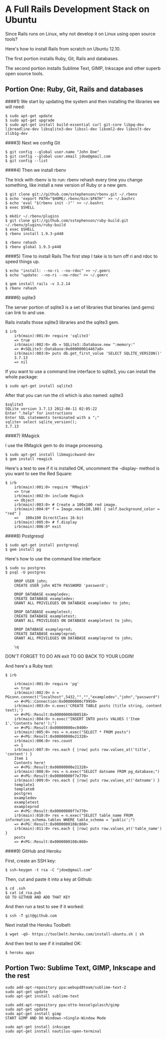 A Full Rails Development Stack on Ubuntu
=========

Since Rails runs on Linux, why not develop it on Linux using open source tools?

Here's how to install Rails from scratch on Ubuntu 12.10.

The first portion installs Ruby, Git, Rails and databases.

The second portion installs Sublime Text, GIMP, Inkscape and other superb open source tools.

Portion One: Ruby, Git, Rails and databases
-

####1) We start by updating the system and then installing the libraries we will need:

    $ sudo apt-get update
    $ sudo apt-get upgrade
    $ sudo apt-get install build-essential curl git-core libpq-dev libreadline-dev libsqlite3-dev libssl-dev libxml2-dev libxslt-dev zlib1g-dev

####3) Next we config Git

    $ git config --global user.name "John Doe"
    $ git config --global user.email jdoe@gmail.com
    $ git config --list

####4) Then we install rbenv

The trick with rbenv is to run: rbenv rehash every time you change something, like install a new version of Ruby or a new gem.

    $ git clone git://github.com/sstephenson/rbenv.git ~/.rbenv
    $ echo 'export PATH="$HOME/.rbenv/bin:$PATH"' >> ~/.bashrc
    $ echo 'eval "$(rbenv init -)"' >> ~/.bashrc
    $ exec $SHELL
    
    $ mkdir ~/.rbenv/plugins
    $ git clone git://github.com/sstephenson/ruby-build.git ~/.rbenv/plugins/ruby-build
    $ exec $SHELL
    $ rbenv install 1.9.3-p448
    
    $ rbenv rehash
    $ rbenv global 1.9.3-p448

####5) Time to install Rails
The first step I take is to turn off ri and rdoc to speed things up.

    $ echo "install: --no-ri --no-rdoc" >> ~/.gemrc
    $ echo "update: --no-ri --no-rdoc" >> ~/.gemrc

    $ gem install rails -v 3.2.14
    $ rbenv rehash

####6) sqlite3

The server portion of sqlite3 is a set of libraries that binaries (and gems) can link to and use.

Rails installs those sqlite3 libraries and the sqlite3 gem.

    $ irb
        irb(main):001:0> require 'sqlite3'
    	=> true
    	irb(main):002:0> db = SQLite3::Database.new ":memory:"
    	=> #<SQLite3::Database:0x000000014467a8>
    	irb(main):003:0> puts db.get_first_value 'SELECT SQLITE_VERSION()'
    	3.7.13
    	=> nil

If you want to use a command line interface to sqlite3, you can install the whole package:

    $ sudo apt-get install sqlite3

After that you can run the cli which is also named: sqlite3

	$sqlite3
	SQLite version 3.7.13 2012-06-11 02:05:22
	Enter ".help" for instructions
	Enter SQL statements terminated with a ";"
	sqlite> select sqlite_version();
	3.7.13

####7) RMagick

I use the RMagick gem to do image processing.

    $ sudo apt-get install libmagickwand-dev
    $ gem install rmagick

Here's a test to see if it is installed OK, uncomment the -display- method is you want to see the Red Square:

    $ irb
        irb(main):001:0> require 'RMagick'
        => true
        irb(main):002:0> include Magick
        => Object
        irb(main):003:0> # Create a 100x100 red image.
        irb(main):004:0* f = Image.new(100,100) { self.background_color = "red" }
        =>   100x100 DirectClass 16-bit
        irb(main):005:0> # f.display
        irb(main):006:0* exit

####8) Postgresql

    $ sudo apt-get install postgresql
    $ gem install pg

Here's how to use the command line interface:

    $ sudo su postgres
    $ psql -U postgres
    
    	DROP USER john;
    	CREATE USER john WITH PASSWORD 'password';
    
    	DROP DATABASE exampledev;
    	CREATE DATABASE exampledev;
    	GRANT ALL PRIVILEGES ON DATABASE exampledev to john;
    
    	DROP DATABASE exampletest;
    	CREATE DATABASE exampletest;
    	GRANT ALL PRIVILEGES ON DATABASE exampletest to john;
    
    	DROP DATABASE exampleprod;
    	CREATE DATABASE exampleprod;
    	GRANT ALL PRIVILEGES ON DATABASE exampleprod to john;
    
    	\q

DON'T FORGET TO DO AN exit TO GO BACK TO YOUR LOGIN!

And here's a Ruby test:

    $ irb
    
    	irb(main):001:0> require 'pg'
    	=> true
    	irb(main):002:0> n = PGconn.connect("localhost",5432,"","","exampledev","john","password")
    	=> #<PG::Connection:0x00000000cf9950>
    	irb(main):003:0> n.exec('CREATE TABLE posts (title string, content text);')
    	=> #<PG::Result:0x00000000d08518>
    	irb(main):004:0> n.exec("INSERT INTO posts VALUES ('Item 1','Contents here!');")
    	=> #<PG::Result:0x00000000ec0400>
    	irb(main):005:0> res = n.exec("SELECT * FROM posts")
    	=> #<PG::Result:0x00000000e21328>
    	irb(main):006:0> res.count
    	=> 1
    	irb(main):007:0> res.each { |row| puts row.values_at('title', 'content') } 
    	Item 1
    	Contents here!
    	=> #<PG::Result:0x00000000e21328>
    	irb(main):008:0> res = n.exec("SELECT datname FROM pg_database;")
    	=> #<PG::Result:0x00000000f7e770>
    	irb(main):009:0> res.each { |row| puts row.values_at('datname') } 
    	template1
    	template0
    	postgres
    	exampledev
    	exampletest
    	exampleprod
    	=> #<PG::Result:0x00000000f7e770>
    	irb(main):010:0> res = n.exec("SELECT table_name FROM information_schema.tables WHERE table_schema = 'public';")
    	=> #<PG::Result:0x0000000108c860>
    	irb(main):011:0> res.each { |row| puts row.values_at('table_name') } 
    	posts
    	=> #<PG::Result:0x0000000108c860>
        
####9) GitHub and Heroku

First, create an SSH key:

    $ ssh-keygen -t rsa -C "jdoe@gmail.com"

Then, cut and paste it into a key at Github:

    $ cd .ssh
    $ cat id_rsa.pub 
    GO TO GITHUB AND ADD THAT KEY 

And then run a test to see if it worked:

    $ ssh -T git@github.com

Next install the Heroku Toolbelt:

    $ wget -qO- https://toolbelt.heroku.com/install-ubuntu.sh | sh

And then test to see if it installed OK:

    $ heroku apps 

Portion Two: Sublime Text, GIMP, Inkscape and the rest
-

    sudo add-apt-repository ppa:webupd8team/sublime-text-2
    sudo apt-get update
    sudo apt-get install sublime-text
    
    sudo add-apt-repository ppa:otto-kesselgulasch/gimp
    sudo apt-get update
    sudo apt-get install gimp
    START GIMP AND DO Windows->Single-Window Mode
    
    sudo apt-get install inkscape
    sudo apt-get install nautilus-open-terminal
